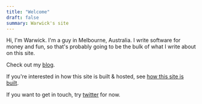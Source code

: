 ```yaml
---
title: "Welcome"
draft: false
summary: Warwick's site
---
```


Hi, I'm Warwick. I'm a guy in Melbourne, Australia. I write software for money
and fun, so that's probably going to be the bulk of what I write about on this
site.

Check out my [blog](blog).

If you're interested in how this site is built & hosted, see
[how this site is built](./blog/20210424_how_this_site_is_built).

If you want to get in touch, try [twitter](https://twitter.com/uozu_aho) for
now.
